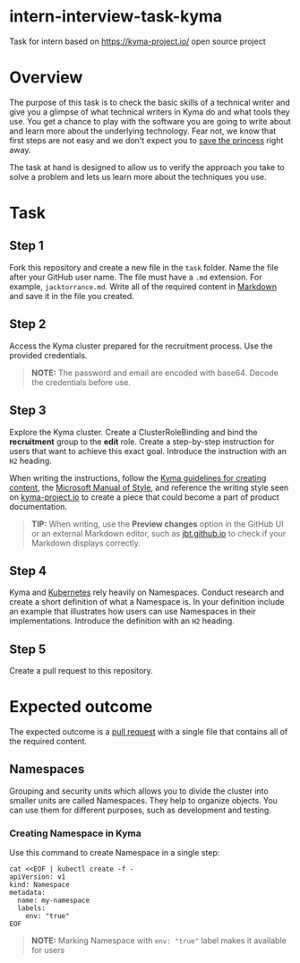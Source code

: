# intern-interview-task-kyma
Task for intern based on https://kyma-project.io/ open source project
# Overview

The purpose of this task is to check the basic skills of a technical writer and give you a glimpse of what technical writers in Kyma do and what tools they use. You get a chance to play with the software you are going to write about and learn more about the underlying technology. Fear not, we know that first steps are not easy and we don't expect you to [save the princess](https://www.youtube.com/watch?v=5B-d3VHTdh0) right away.

The task at hand is designed to allow us to verify the approach you take to solve a problem and lets us learn more about the techniques you use.

# Task

## Step 1

Fork this repository and create a new file in the `task` folder. Name the file after your GitHub user name. The file must have a  `.md` extension. For example, `jacktorrance.md`.
Write all of the required content in [Markdown](https://www.markdowntutorial.com/) and save it in the file you created.

## Step 2

Access the Kyma cluster prepared for the recruitment process. Use the provided credentials.

>**NOTE:** The password and email are encoded with base64. Decode the credentials before use.
## Step 3

Explore the Kyma cluster. Create a ClusterRoleBinding and bind the **recruitment** group to the **edit** role. Create a step-by-step instruction for users that want to achieve this exact goal. Introduce the instruction with an `H2` heading.

When writing the instructions, follow the [Kyma guidelines for creating content](https://github.com/kyma-project/community/tree/master/guidelines/content-guidelines), the [Microsoft Manual of Style](https://docs.microsoft.com/en-us/style-guide/welcome/), and reference the writing style seen on [kyma-project.io](https://kyma-project.io/docs/) to create a piece that could become a part of product documentation.

>**TIP:** When writing, use the **Preview changes** option in the GitHub UI or an external Markdown editor, such as [jbt.github.io](https://jbt.github.io/markdown-editor/) to check if your Markdown displays correctly.
## Step 4

Kyma and [Kubernetes](https://kubernetes.io/) rely heavily on Namespaces. Conduct research and create a short definition of what a Namespace is. In your definition include an example that illustrates how users can use Namespaces in their implementations. Introduce the definition with an `H2` heading.

## Step 5

Create a pull request to this repository.

# Expected outcome

The expected outcome is a [pull request](https://github.com/Writers-Instagram/intern-interview-task/pulls) with a single file that contains all of the required content.

## Namespaces

Grouping and security units which allows you to divide the cluster into smaller units are called Namespaces. They help to organize objects. You can use them for different purposes, such as development and testing.

### Creating Namespace in Kyma

Use this command to create Namespace in a single step:
```
cat <<EOF | kubectl create -f -
apiVersion: v1
kind: Namespace
metadata:
  name: my-namespace
  labels:
    env: "true"
EOF
```

>**NOTE:** Marking Namespace with ```env: "true"``` label makes it available for users
